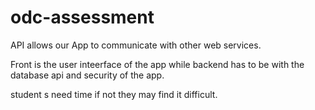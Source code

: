 # odc-assessment
API allows our App to communicate with other web services.

Front is the user inteerface  of the app while backend has to be with the database api and security of the app.

student s need time if not they may find it difficult.
